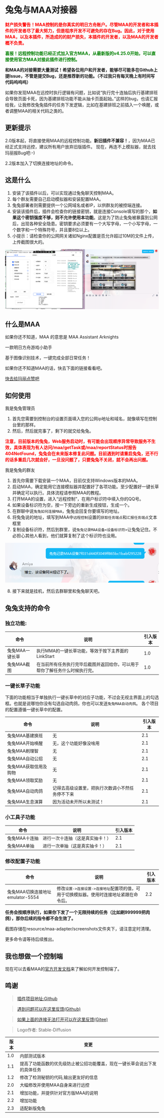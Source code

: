 # 兔兔与MAA对接器

**<span style="color:red;">财产损失警告！MAA控制的是你真实的明日方舟账户。尽管MAA的开发者和本插件的开发者尽了最大努力，但是程序开发不可避免的存在Bug。因此，对于使用MAA，以及本插件，所造成的的财产损失，本插件的开发者，以及MAA的开发者概不负责。</span>**

**<span style="color:green;">喜报！远程控制功能已经正式加入官方MAA，从最新版的v4.25.0开始，可以直接使用官方MAA对接此插件进行控制。</span>**

**和MAA的对接需要大量测试！希望各位用户和开发者，能够尽可能多在Github上提Issue，不管是提交Bug，还是推荐新的功能。（不过我只有每天晚上有时间写代码呜呜呜）**

如果你发现MAA在远控时执行逻辑有问题，比如说“执行完十连抽后执行基建排班会导致页面卡死，因为基建排班功能不能从抽卡页面起始。”这样的bug，也请汇报给我，让我修改兔兔插件的任务下发逻辑，比如在基建排班之前插入一个唤醒，或者调整MAA的相关代码之类的。

## 更新提示

2.0版本起，将直接使用MAA的远程控制功能。**新旧插件不兼容！**，因为MAA已经正式支持远控，建议所有用户放弃旧版插件。
现在，再连不上模拟器，就去找玛丽报Bug吧:-)

2.2版本加入了切换连接地址的命令。

## 这是什么

1. 安装了该插件以后，可以实现通过兔兔聊天控制MAA。
2. 每个群友需要自己启动模拟器和安装配置MAA。
3. 兔兔部署者则需要提供一个公网域名或者IP，以供群友的被控端连接。
4. 安装该插件后，插件会检查你的链接密钥，就是连接Console填写的那个，**如果这个密钥强度不够，则不允许使用本功能**。这是为了防止兔兔被暴露到公网后，出现各种安全隐患。密钥要求必须要有一个大写字母，一个小写字母，一个数字和一个特殊符号，并且要8位以上。
5. 小提示：请检查你的公网网关诸如Nginx配置是否允许超过10M的文件上传，上传截图很大的。

![例子](https://raw.githubusercontent.com/hsyhhssyy/amiyabot-arknights-hsyhhssyy-maa/master/docs/usage_example.png)

## 什么是MAA

如果你还不知道，MAA 的意思是 MAA Assistant Arknights

一款明日方舟游戏小助手

基于图像识别技术，一键完成全部日常任务！

如果你还不知道MAA的话，快去下面的链接看看吧。

[快去给玛丽点赞吧](https://github.com/MaaAssistantArknights/MaaAssistantArknights)


## 如何使用

我是兔兔管理员

1. 首先您需要到控制台的设置页面填入您的公网ip地址和域名，就像填写在控制台里的那样。
2. 然后，然后就完事了，剩下的就交给兔兔。

**<span style="color:red;">注意，目前版本的兔兔，Web服务启动时，有可能会出现顺序异常导致服务不生效，具体表现为有人访问/maa/getTask或/maa/reportStatus时报告404NotFound，兔兔会在未来版本修复此问题。目前遇到时请重启兔兔，还不行的话多重启几次就会好，一旦没问题了，只要兔兔不关闭，就不会再出问题。</span>**

我是兔兔的群友

1. 首先你需要下载安装一个MAA，目前仅支持Windows版本的MAA。
2. 启动MAA，确定能用它连接模拟器并配置好了各项功能。至少配置好一键长草并确定可以执行。具体流程请参照MAA的教程。
3. 打开MAA的设置，进入“远程控制”，在用户标识符中填入你的QQ号。
4. 如果设备标识符为空，按一下旁边的重新生成按钮，生成一个。
5. 在群聊中说`兔兔如何连接MAA`，兔兔会回复你要填写的地址。
6. 将兔兔说的地址，填写到MAA中`远程控制`设置的`获取任务端点`和`汇报任务端点`文本框里
7. 复制设备标识符，然后到群里，说`兔兔记录MAA设备<设备标识符>`让兔兔记住。不必担心其他人看到，他们就算复制了这个标识符也没用。

![记住密钥](https://raw.githubusercontent.com/hsyhhssyy/amiyabot-arknights-hsyhhssyy-maa/master/docs/remember_did.png)

8. 接下来就是挂机，然后去群聊里和兔兔聊天吧。

## 兔兔支持的命令

### 独立功能:

|  命令   | 说明  | 引入版本  |
|  ----  | ----  | ----  | 
| 兔兔MAA一键长草  | 执行MMA的一键长草功能，等效于按下主界面的LinkStart | 1.0 |
| 兔兔MAA截图 | 在当前所有任务执行完毕后截图并返回给你，可以用于帮你了解任务什么时候执行完。 | 1.0 |

### 一键长草子功能

下面的功能相当于单独执行一键长草中的对应子功能，不过会无视主界面上的勾选框。也就是说哪怕你没有勾选自动肉鸽，你也可以发送`兔兔MAA自动肉鸽`。
各个项目的配置遵循一键长草中的配置。

|  命令   | 说明  | 引入版本  |
|  ----  | ----  | ----  | 
| 兔兔MAA基建换班 | 无 | 2.1 |
| 兔兔MAA开始唤醒 | 无，这个功能好像没啥用 | 2.1 |
| 兔兔MAA刷理智 | 无 | 2.1 |
| 兔兔MAA自动公招 | 无 | 2.1 |
| 兔兔MAA获取信用及购物 | 无 | 2.1 |
| 兔兔MAA领取奖励 | 无 | 2.1 |
| 兔兔MAA自动肉鸽 | 记得去高级设置里，把执行次数调小不然任务停不下来 | 2.1 |
| 兔兔MAA生息演算 | 因为活动未开所以未测试！ | 2.1 |

### 小工具子功能

|  命令   | 说明  | 引入版本  |
|  ----  | ----  | ----  | 
| 兔兔MAA十连抽 | 进行一次十连抽（这是真实抽卡！） | 2.1 |
| 兔兔MAA单抽 | 进行一次单抽（这是真实抽卡！） | 2.1 |

### 修改配置子功能

|  命令   | 说明  | 引入版本  |
|  ----  | ----  | ----  | 
| 兔兔MAA切换连接地址emulator-5554 | 修改`设置->连接设置->连接地址`配置项的值，可用于切换模拟器。使用时连接地址紧跟在命令后。 | 2.2 |

**任务会按顺序执行，如果你下发了一个无限持续的任务（比如刷999999把肉鸽），那你后续的指令都不会生效了。**

截图存储在resource/maa-adapter/screenshots文件夹下，请注意定时清理。

更多命令请等待后续推出。

## 我也想做一个控制端

现在可以去看MAA的[官方开发文档](
https://maa.plus/docs/3.8-%E8%BF%9C%E7%A8%8B%E6%8E%A7%E5%88%B6%E5%8D%8F%E8%AE%AE.html)来了解如何开发控制端了。


## 鸣谢

> [插件项目地址:Github](https://github.com/hsyhhssyy/amiyabot-arknights-hsyhhssyy-maa/)

> [遇到问题可以在这里反馈(Github)](https://github.com/hsyhhssyy/amiyabot-arknights-hsyhhssyy-maa/issues/new/)

> [如果上面的连接无法打开可以在这里反馈(Gitee)](https://gitee.com/hsyhhssyy/amiyabot-plugin-bug-report/issues/new)

> Logo作者: Stable-Diffusion

|  版本   | 变更  |
|  ----  | ----  |
| 1.0  | 内部测试版本 |
| 1.1  | 提高了功能函数的优先级防止被公招功能覆盖，现在一键长草会说出下发的具体任务 |
| 1.2  | 修改了检测秘钥的代码,输出更友好的信息 |
| 2.0  | 大幅修改并使用MAA自身来进行远控 |
| 2.1  | 增加功能，并提供针对官方版MAA的说明 |
| 2.2  | 增加功能 |
| 2.3  | 适配新版兔兔 |